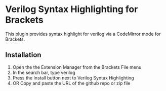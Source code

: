# Verilog Syntax Highlighting for Brackets

This plugin provides syntax highlight for verilog via a CodeMirror mode for Brackets.

## Installation

1. Open the the Extension Manager from the Brackets File menu
2. In the search bar, type verilog
3. Press the Install button next to Verilog Syntax Highlighting
4. OR Copy and paste the URL of the github repo or zip file